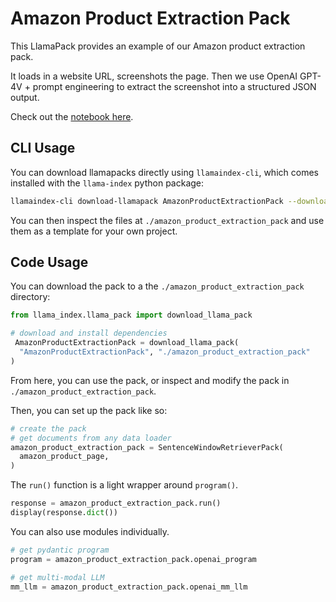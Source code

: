 # Amazon Product Extraction Pack

This LlamaPack provides an example of our Amazon product extraction pack.

It loads in a website URL, screenshots the page. Then we use OpenAI GPT-4V + prompt engineering to extract the screenshot into a structured JSON output.

Check out the [notebook here](https://github.com/run-llama/llama-hub/blob/main/llama_hub/llama_packs/amazon_product_extraction/amazon_product_extraction.ipynb).

## CLI Usage

You can download llamapacks directly using `llamaindex-cli`, which comes installed with the `llama-index` python package:

```bash
llamaindex-cli download-llamapack AmazonProductExtractionPack --download-dir ./amazon_product_extraction_pack
```

You can then inspect the files at `./amazon_product_extraction_pack` and use them as a template for your own project.

## Code Usage

You can download the pack to a the `./amazon_product_extraction_pack` directory:

```python
from llama_index.llama_pack import download_llama_pack

# download and install dependencies
 AmazonProductExtractionPack = download_llama_pack(
  "AmazonProductExtractionPack", "./amazon_product_extraction_pack"
)
```

From here, you can use the pack, or inspect and modify the pack in `./amazon_product_extraction_pack`.

Then, you can set up the pack like so:

```python
# create the pack
# get documents from any data loader
amazon_product_extraction_pack = SentenceWindowRetrieverPack(
  amazon_product_page,
)
```

The `run()` function is a light wrapper around `program()`.

```python
response = amazon_product_extraction_pack.run()
display(response.dict())
```

You can also use modules individually.

```python
# get pydantic program
program = amazon_product_extraction_pack.openai_program

# get multi-modal LLM
mm_llm = amazon_product_extraction_pack.openai_mm_llm

```
